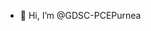 - 👋 Hi, I’m @GDSC-PCEPurnea


<!---
GDSC-PCEPurnea/GDSC-PCEPurnea is a ✨ special ✨ repository because its `README.md` (this file) appears on your GitHub profile.
You can click the Preview link to take a look at your changes.
--->
